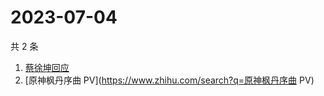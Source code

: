 # 2023-07-04

共 2 条

<!-- BEGIN ZHIHUSEARCH -->
<!-- 最后更新时间 Tue Jul 04 2023 06:07:33 GMT+0800 (China Standard Time) -->
1. [蔡徐坤回应](https://www.zhihu.com/search?q=蔡徐坤回应)
1. [原神枫丹序曲 PV](https://www.zhihu.com/search?q=原神枫丹序曲 PV)
<!-- END ZHIHUSEARCH -->
